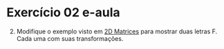 # Exercício 02 e-aula
2. Modifique o exemplo visto em [2D Matrices](https://webgl2fundamentals.org/webgl/lessons/webgl-2d-matrices.html) para mostrar duas letras F. Cada uma com suas transformações. 